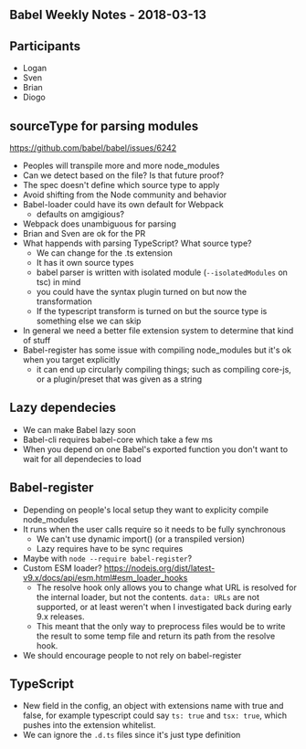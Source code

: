 ## Babel Weekly Notes - 2018-03-13

## Participants

- Logan
- Sven
- Brian
- Diogo

## sourceType for parsing modules

https://github.com/babel/babel/issues/6242

- Peoples will transpile more and more node_modules
- Can we detect based on the file? Is that future proof?
- The spec doesn't define which source type to apply
- Avoid shifting from the Node community and behavior
- Babel-loader could have its own default for Webpack
    - defaults on amgigious?
- Webpack does unambiguous for parsing
- Brian and Sven are ok for the PR
- What happends with parsing TypeScript? What source type?
    - We can change for the .ts extension
    - It has it own source types
    - babel parser is written with isolated module (`--isolatedModules` on tsc) in mind
    - you could have the syntax plugin turned on but now the transformation
    - If the typescript transform is turned on but the source type is something else we can skip
- In general we need a better file extension system to determine that kind of stuff
- Babel-register has some issue with compiling node_modules but it's ok when you target explicitly
    - it can end up circularly compiling things; such as compiling core-js, or a plugin/preset that was given as a string

## Lazy dependecies

- We can make Babel lazy soon
- Babel-cli requires babel-core which take a few ms
- When you depend on one Babel's exported function you don't want to wait for all dependecies to load

## Babel-register

- Depending on people's local setup they want to explicity compile node_modules
- It runs when the user calls require so it needs to be fully synchronous
    - We can't use dynamic import() (or a transpiled version)
    - Lazy requires have to be sync requires
- Maybe with `node --require babel-register`?
- Custom ESM loader? https://nodejs.org/dist/latest-v9.x/docs/api/esm.html#esm_loader_hooks
    - The resolve hook only allows you to change what URL is resolved for the internal loader, but not the contents. `data: URLs` are not supported, or at least weren't when I investigated back during early 9.x releases.
    - This meant that the only way to preprocess files would be to write the result to some temp file and return its path from the resolve hook.    
- We should encourage people to not rely on babel-register 

## TypeScript

- New field in the config, an object with extensions name with true and false, for example typescript could say `ts: true` and `tsx: true`, which pushes into the extension whitelist.
- We can ignore the `.d.ts` files since it's just type definition
